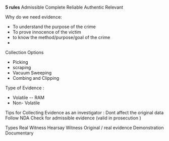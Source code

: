 
**5 rules**
	Admissible
	Complete
	Reliable
	Authentic
	Relevant

Why do we need evidence:
- To understand the purpose of the crime
- To prove innocence of the victim
- to know the method/purpose/goal of the crime
-
Collection Options
- Picking
- scraping
- Vacuum Sweeping
- Combing and Clipping

Type of Evidence :
- Volatile -- RAM
- Non- Volatile

Tips for Collecting Evidence as an investigator :
	Dont affect the original data
	Follow NDA
	Check for admissible evidence  (valid in  prosecution )

Types
	Real Witness
	Hearsay Witness
	Original / real evidence
	Demonstration 
	Documentary 
